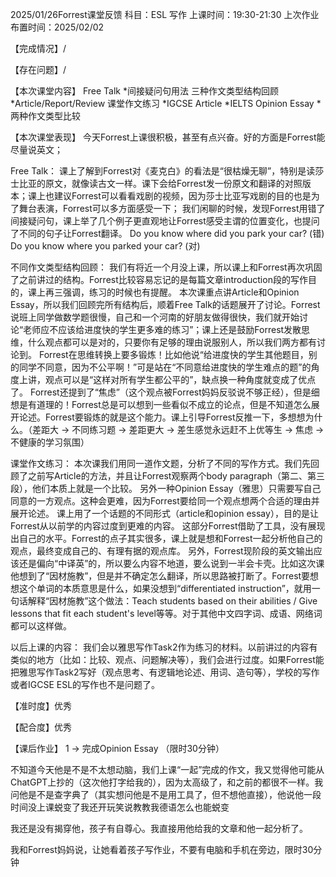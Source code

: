 2025/01/26Forrest课堂反馈
科目：ESL 写作
上课时间：19:30-21:30
上次作业布置时间：2025/02/02

【完成情况】/

【存在问题】/

【本次课堂内容】
Free Talk
*间接疑问句用法
三种作文类型结构回顾
*Article/Report/Review
课堂作文练习
*IGCSE Article
*IELTS Opinion Essay
*两种作文类型比较

【本次课堂表现】
今天Forrest上课很积极，甚至有点兴奋。好的方面是Forrest能尽量说英文；

Free Talk：
课上了解到Forrest对《麦克白》的看法是“很枯燥无聊”，特别是读莎士比亚的原文，就像读古文一样。课下会给Forrest发一份原文和翻译的对照版本；课上也建议Forrest可以看看戏剧的视频，因为莎士比亚写戏剧的目的也是为了舞台表演，Forrest可以多方面感受一下；
我们闲聊的时候，发现Forrest用错了间接疑问句，课上举了几个例子更直观地让Forrest感受主谓的位置变化，也提问了不同的句子让Forrest翻译。
Do you know where did you park your car? (错)
Do you know where you parked your car? (对)

不同作文类型结构回顾：
我们有将近一个月没上课，所以课上和Forrest再次巩固了之前讲过的结构。Forrest比较容易忘记的是每篇文章introduction段的写作目的，课上再三强调，练习的时候也有提醒。
本次课重点讲Article和Opinion Essay，所以我们回顾完所有结构后，顺着Free Talk的话题展开了讨论。Forrest说班上同学做数学题很慢，自己和一个河南的好朋友做得很快，我们就开始讨论“老师应不应该给进度快的学生更多难的练习”；课上还是鼓励Forrest发散思维，什么观点都可以是对的，只要你有足够的理由说服别人，所以我们两方都有讨论到。
Forrest在思维转换上要多锻炼！比如他说“给进度快的学生其他题目，别的同学不同意，因为不公平啊！”可是站在“不同意给进度快的学生难点的题”的角度上讲，观点可以是“这样对所有学生都公平的”，缺点换一种角度就变成了优点了。
Forrest还提到了“焦虑”（这个观点被Forrest妈妈反驳说不够正经），但是细想是有道理的！Forrest总是可以想到一些看似不成立的论点，但是不知道怎么展开论述。Forrest要锻炼的就是这个能力。课上引导Forrest反推一下，多想想为什么。（差距大 -> 不同练习题 -> 差距更大 -> 差生感觉永远赶不上优等生 -> 焦虑 -> 不健康的学习氛围）

课堂作文练习：
本次课我们用同一道作文题，分析了不同的写作方式。我们先回顾了之前写Article的方法，并且让Forrest观察两个body paragraph（第二、第三段），他们本质上就是一个比较。
另外一种Opinion Essay（雅思）只需要写自己同意的一方观点。这种会更难，因为Forrest要给同一个观点想两个合适的理由并展开论述。
课上用了一个话题的不同形式（article和opinion essay），目的是让Forrest从以前学的内容过度到更难的内容。
这部分Forrest借助了工具，没有展现出自己的水平。Forrest的点子其实很多，课上就是想和Forrest一起分析他自己的观点，最终变成自己的、有理有据的观点库。
另外，Forrest现阶段的英文输出应该还是偏向“中译英”的，所以要么内容不地道，要么说到一半会卡壳。比如这次课他想到了“因材施教”，但是并不确定怎么翻译，所以思路被打断了。Forrest要想想这个单词的本质意思是什么，如果没想到“differentiated instruction”，就用一句话解释“因材施教”这个做法：Teach students based on their abilities / Give lessons that fit each student's level等等。对于其他中文四字词、成语、网络词都可以这样做。

以后上课的内容：
我们会以雅思写作Task2作为练习的材料。以前讲过的内容有类似的地方（比如：比较、观点、问题解决等），我们会进行过度。如果Forrest能把雅思写作Task2写好（观点思考、有逻辑地论述、用词、造句等），学校的写作或者IGCSE ESL的写作也不是问题了。

【准时度】优秀

【配合度】优秀

【课后作业】
1 -> 完成Opinion Essay （限时30分钟）

不知道今天他是不是不太想动脑，我们上课“一起”完成的作文，我又觉得他可能从ChatGPT上抄的（这次他打字给我的），因为太高级了，和之前的都很不一样。我问他是不是查字典了（其实想问他是不是用工具了，但不想他直接），他说他一段时间没上课蜕变了我还开玩笑说教教我德语怎么也能蜕变

我还是没有揭穿他，孩子有自尊心。我直接用他给我的文章和他一起分析了。

我和Forrest妈妈说，让她看着孩子写作业，不要有电脑和手机在旁边，限时30分钟
